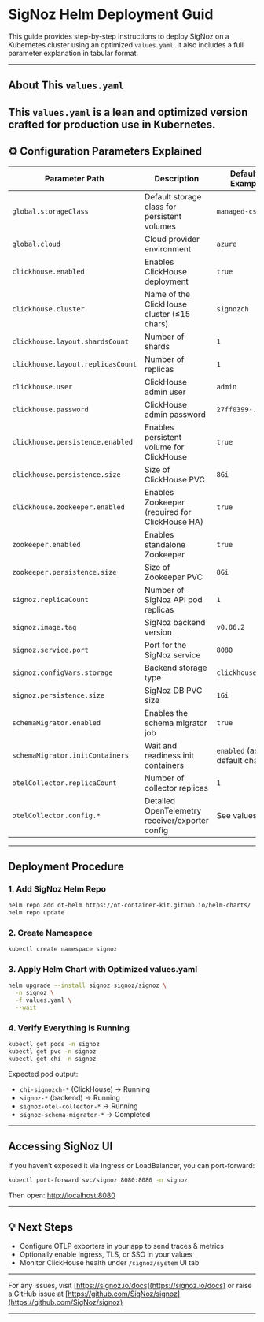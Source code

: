 # SigNoz Helm Deployment Guid

This guide provides step-by-step instructions to deploy SigNoz on a Kubernetes cluster using an optimized `values.yaml`. It also includes a full parameter explanation in tabular format.

---

## About This `values.yaml`

This `values.yaml` is a lean and optimized version crafted for production use in Kubernetes.
---

## ⚙️ Configuration Parameters Explained

| Parameter Path                    | Description                                     | Default / Example                |
| --------------------------------- | ----------------------------------------------- | -------------------------------- |
| `global.storageClass`             | Default storage class for persistent volumes    | `managed-csi`                    |
| `global.cloud`                    | Cloud provider environment                      | `azure`                          |
| `clickhouse.enabled`              | Enables ClickHouse deployment                   | `true`                           |
| `clickhouse.cluster`              | Name of the ClickHouse cluster (≤15 chars)      | `signozch`                       |
| `clickhouse.layout.shardsCount`   | Number of shards                                | `1`                              |
| `clickhouse.layout.replicasCount` | Number of replicas                              | `1`                              |
| `clickhouse.user`                 | ClickHouse admin user                           | `admin`                          |
| `clickhouse.password`             | ClickHouse admin password                       | `27ff0399-...fb9`                |
| `clickhouse.persistence.enabled`  | Enables persistent volume for ClickHouse        | `true`                           |
| `clickhouse.persistence.size`     | Size of ClickHouse PVC                          | `8Gi`                            |
| `clickhouse.zookeeper.enabled`    | Enables Zookeeper (required for ClickHouse HA)  | `true`                           |
| `zookeeper.enabled`               | Enables standalone Zookeeper                    | `true`                           |
| `zookeeper.persistence.size`      | Size of Zookeeper PVC                           | `8Gi`                            |
| `signoz.replicaCount`             | Number of SigNoz API pod replicas               | `1`                              |
| `signoz.image.tag`                | SigNoz backend version                          | `v0.86.2`                        |
| `signoz.service.port`             | Port for the SigNoz service                     | `8080`                           |
| `signoz.configVars.storage`       | Backend storage type                            | `clickhouse`                     |
| `signoz.persistence.size`         | SigNoz DB PVC size                              | `1Gi`                            |
| `schemaMigrator.enabled`          | Enables the schema migrator job                 | `true`                           |
| `schemaMigrator.initContainers`   | Wait and readiness init containers              | `enabled` (as per default chart) |
| `otelCollector.replicaCount`      | Number of collector replicas                    | `1`                              |
| `otelCollector.config.*`          | Detailed OpenTelemetry receiver/exporter config | See values.yaml                  |

---

## Deployment Procedure

### 1. Add SigNoz Helm Repo

```bash
helm repo add ot-helm https://ot-container-kit.github.io/helm-charts/
helm repo update
```

### 2. Create Namespace

```bash
kubectl create namespace signoz
```

### 3. Apply Helm Chart with Optimized values.yaml

```bash
helm upgrade --install signoz signoz/signoz \
  -n signoz \
  -f values.yaml \
  --wait
```

### 4. Verify Everything is Running

```bash
kubectl get pods -n signoz
kubectl get pvc -n signoz
kubectl get chi -n signoz
```

Expected pod output:

* `chi-signozch-*` (ClickHouse) → Running
* `signoz-*` (backend) → Running
* `signoz-otel-collector-*` → Running
* `signoz-schema-migrator-*` → Completed

---

##  Accessing SigNoz UI

If you haven’t exposed it via Ingress or LoadBalancer, you can port-forward:

```bash
kubectl port-forward svc/signoz 8080:8080 -n signoz
```

Then open: [http://localhost:8080](http://localhost:8080)

---

## 💡 Next Steps

* Configure OTLP exporters in your app to send traces & metrics
* Optionally enable Ingress, TLS, or SSO in your values
* Monitor ClickHouse health under `/signoz/system` UI tab

---

For any issues, visit [https://signoz.io/docs](https://signoz.io/docs) or raise a GitHub issue at [https://github.com/SigNoz/signoz](https://github.com/SigNoz/signoz)

---

